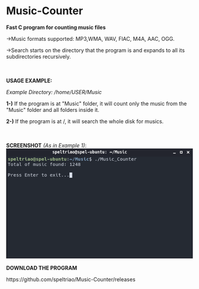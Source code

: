 # Music-Counter
<b>Fast C program for counting music files</b>

<p>->Music formats supported: MP3,WMA, WAV, FlAC, M4A, AAC, OGG.</p>
<p>->Search starts on the directory that the program is and expands to all its subdirectories recursively. </p>
<br><br>
<b>USAGE EXAMPLE:</b>
<p><i> Example Directory: /home/USER/Music </i></p>
<p><b>1-)</b> If the program is at "Music" folder, it will count only the music from the "Music" folder and all folders inside it.</p>
<p><b>2-)</b> If the program is at /, it will search the whole disk for musics.</p>

<br></br>
<b>SCREENSHOT</b> <i>(As in Example 1)</i>:
![ScreenShot](print2.png)

<b>DOWNLOAD THE PROGRAM</b>
<p>https://github.com/speltriao/Music-Counter/releases</p>
